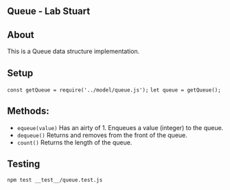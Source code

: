 ##  Queue - Lab Stuart

## About
This is a Queue data structure implementation.

## Setup
`const getQueue = require('../model/queue.js');`
`let queue = getQueue();`

## Methods:
- `equeue(value)`
Has an airty of 1. Enqueues a value (integer) to the queue.
- `dequeue()`
Returns and removes from the front of the queue.
- `count()`
Returns the length of the queue.

## Testing
`npm test __test__/queue.test.js`